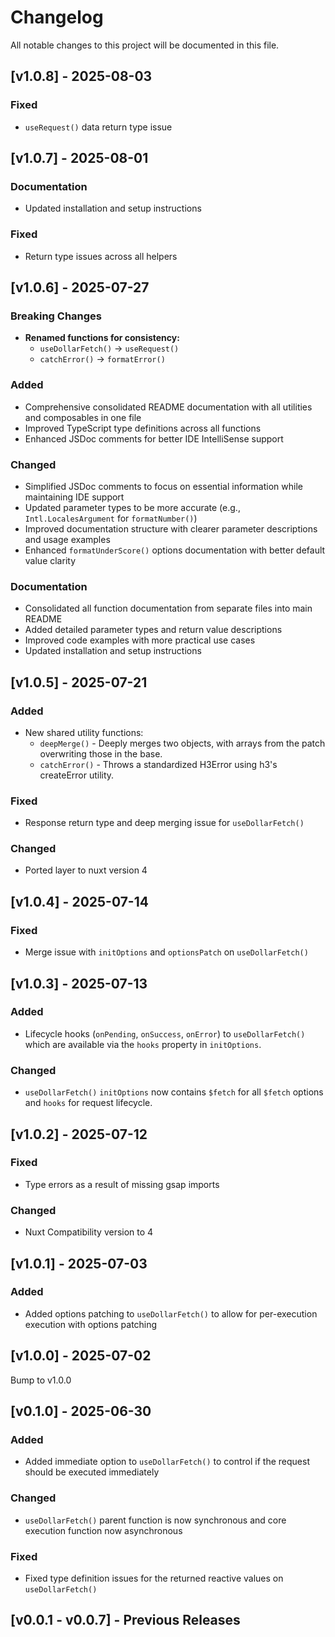 # Changelog

All notable changes to this project will be documented in this file.

## [v1.0.8] - 2025-08-03

### Fixed
- `useRequest()` data return type issue

## [v1.0.7] - 2025-08-01

### Documentation
- Updated installation and setup instructions

### Fixed
- Return type issues across all helpers

## [v1.0.6] - 2025-07-27

### Breaking Changes
- **Renamed functions for consistency:**
  - `useDollarFetch()` → `useRequest()`
  - `catchError()` → `formatError()`

### Added
- Comprehensive consolidated README documentation with all utilities and composables in one file
- Improved TypeScript type definitions across all functions
- Enhanced JSDoc comments for better IDE IntelliSense support

### Changed
- Simplified JSDoc comments to focus on essential information while maintaining IDE support
- Updated parameter types to be more accurate (e.g., `Intl.LocalesArgument` for `formatNumber()`)
- Improved documentation structure with clearer parameter descriptions and usage examples
- Enhanced `formatUnderScore()` options documentation with better default value clarity

### Documentation
- Consolidated all function documentation from separate files into main README
- Added detailed parameter types and return value descriptions
- Improved code examples with more practical use cases
- Updated installation and setup instructions

## [v1.0.5] - 2025-07-21

### Added
- New shared utility functions:
   - `deepMerge()` - Deeply merges two objects, with arrays from the patch overwriting those in the base.
   - `catchError()` - Throws a standardized H3Error using h3's createError utility.

### Fixed
- Response return type and deep merging issue for `useDollarFetch()` 

### Changed
- Ported layer to nuxt version 4

## [v1.0.4] - 2025-07-14

### Fixed
- Merge issue with `initOptions` and `optionsPatch` on `useDollarFetch()` 

## [v1.0.3] - 2025-07-13

### Added
- Lifecycle hooks (`onPending`, `onSuccess`, `onError`) to `useDollarFetch()` which are available via the `hooks` property in `initOptions`.

### Changed
- `useDollarFetch()` `initOptions` now contains `$fetch` for all `$fetch` options and `hooks` for request lifecycle.

## [v1.0.2] - 2025-07-12

### Fixed
- Type errors as a result of missing gsap imports

### Changed
- Nuxt Compatibility version to 4

## [v1.0.1] - 2025-07-03

### Added
- Added options patching to `useDollarFetch()` to allow for per-execution execution with options patching

## [v1.0.0] - 2025-07-02

Bump to v1.0.0

## [v0.1.0] - 2025-06-30

### Added
- Added immediate option to `useDollarFetch()` to control if the request should be executed immediately

### Changed
- `useDollarFetch()` parent function is now synchronous and core execution function now asynchronous

### Fixed
- Fixed type definition issues for the returned reactive values on `useDollarFetch()`

## [v0.0.1 - v0.0.7] - Previous Releases